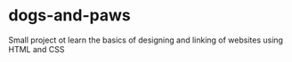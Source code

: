# dogs-and-paws
Small project ot learn the basics of designing and linking of websites using HTML and CSS
